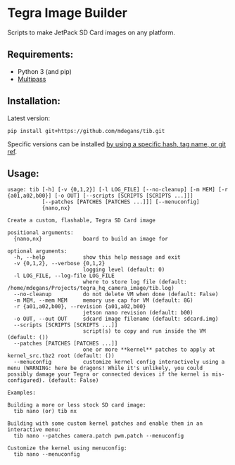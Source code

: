 # Tegra Image Builder

Scripts to make JetPack SD Card images on any platform.

## Requirements:

* Python 3 (and pip)
* [Multipass](https://multipass.run/)

## Installation:

Latest version:
```
pip install git+https://github.com/mdegans/tib.git
```

Specific versions can be installed [by using a specific hash, tag name, or git ref](https://pip.pypa.io/en/stable/reference/pip_install/#git).

## Usage:

```
usage: tib [-h] [-v {0,1,2}] [-l LOG_FILE] [--no-cleanup] [-m MEM] [-r {a01,a02,b00}] [-o OUT] [--scripts [SCRIPTS [SCRIPTS ...]]]
           [--patches [PATCHES [PATCHES ...]]] [--menuconfig]
           {nano,nx}

Create a custom, flashable, Tegra SD Card image

positional arguments:
  {nano,nx}             board to build an image for

optional arguments:
  -h, --help            show this help message and exit
  -v {0,1,2}, --verbose {0,1,2}
                        logging level (default: 0)
  -l LOG_FILE, --log-file LOG_FILE
                        where to store log file (default: /home/mdegans/Projects/tegra_hq_camera_image/tib.log)
  --no-cleanup          do not delete VM when done (default: False)
  -m MEM, --mem MEM     memory use cap for VM (default: 8G)
  -r {a01,a02,b00}, --revision {a01,a02,b00}
                        jetson nano revision (default: b00)
  -o OUT, --out OUT     sdcard image filename (default: sdcard.img)
  --scripts [SCRIPTS [SCRIPTS ...]]
                        script(s) to copy and run inside the VM (default: ())
  --patches [PATCHES [PATCHES ...]]
                        one or more **kernel** patches to apply at kernel_src.tbz2 root (default: ())
  --menuconfig          customize kernel config interactively using a menu (WARNING: here be dragons! While it's unlikely, you could possibly damage your Tegra or connected devices if the kernel is mis-configured). (default: False)

Examples:

Building a more or less stock SD card image:
  tib nano (or) tib nx

Building with some custom kernel patches and enable them in an interactive menu:
  tib nano --patches camera.patch pwm.patch --menuconfig

Customize the kernel using menuconfig:
  tib nano --menuconfig
```
